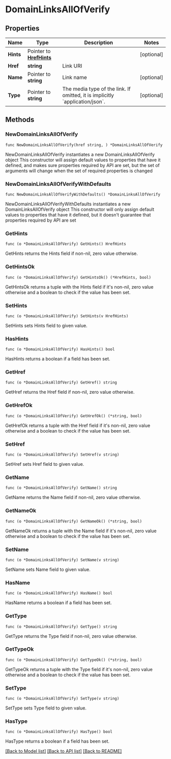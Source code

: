 # DomainLinksAllOfVerify

## Properties

Name | Type | Description | Notes
------------ | ------------- | ------------- | -------------
**Hints** | Pointer to [**HrefHints**](HrefHints.md) |  | [optional] 
**Href** | **string** | Link URI | 
**Name** | Pointer to **string** | Link name | [optional] 
**Type** | Pointer to **string** | The media type of the link. If omitted, it is implicitly &#x60;application/json&#x60;. | [optional] 

## Methods

### NewDomainLinksAllOfVerify

`func NewDomainLinksAllOfVerify(href string, ) *DomainLinksAllOfVerify`

NewDomainLinksAllOfVerify instantiates a new DomainLinksAllOfVerify object
This constructor will assign default values to properties that have it defined,
and makes sure properties required by API are set, but the set of arguments
will change when the set of required properties is changed

### NewDomainLinksAllOfVerifyWithDefaults

`func NewDomainLinksAllOfVerifyWithDefaults() *DomainLinksAllOfVerify`

NewDomainLinksAllOfVerifyWithDefaults instantiates a new DomainLinksAllOfVerify object
This constructor will only assign default values to properties that have it defined,
but it doesn't guarantee that properties required by API are set

### GetHints

`func (o *DomainLinksAllOfVerify) GetHints() HrefHints`

GetHints returns the Hints field if non-nil, zero value otherwise.

### GetHintsOk

`func (o *DomainLinksAllOfVerify) GetHintsOk() (*HrefHints, bool)`

GetHintsOk returns a tuple with the Hints field if it's non-nil, zero value otherwise
and a boolean to check if the value has been set.

### SetHints

`func (o *DomainLinksAllOfVerify) SetHints(v HrefHints)`

SetHints sets Hints field to given value.

### HasHints

`func (o *DomainLinksAllOfVerify) HasHints() bool`

HasHints returns a boolean if a field has been set.

### GetHref

`func (o *DomainLinksAllOfVerify) GetHref() string`

GetHref returns the Href field if non-nil, zero value otherwise.

### GetHrefOk

`func (o *DomainLinksAllOfVerify) GetHrefOk() (*string, bool)`

GetHrefOk returns a tuple with the Href field if it's non-nil, zero value otherwise
and a boolean to check if the value has been set.

### SetHref

`func (o *DomainLinksAllOfVerify) SetHref(v string)`

SetHref sets Href field to given value.


### GetName

`func (o *DomainLinksAllOfVerify) GetName() string`

GetName returns the Name field if non-nil, zero value otherwise.

### GetNameOk

`func (o *DomainLinksAllOfVerify) GetNameOk() (*string, bool)`

GetNameOk returns a tuple with the Name field if it's non-nil, zero value otherwise
and a boolean to check if the value has been set.

### SetName

`func (o *DomainLinksAllOfVerify) SetName(v string)`

SetName sets Name field to given value.

### HasName

`func (o *DomainLinksAllOfVerify) HasName() bool`

HasName returns a boolean if a field has been set.

### GetType

`func (o *DomainLinksAllOfVerify) GetType() string`

GetType returns the Type field if non-nil, zero value otherwise.

### GetTypeOk

`func (o *DomainLinksAllOfVerify) GetTypeOk() (*string, bool)`

GetTypeOk returns a tuple with the Type field if it's non-nil, zero value otherwise
and a boolean to check if the value has been set.

### SetType

`func (o *DomainLinksAllOfVerify) SetType(v string)`

SetType sets Type field to given value.

### HasType

`func (o *DomainLinksAllOfVerify) HasType() bool`

HasType returns a boolean if a field has been set.


[[Back to Model list]](../README.md#documentation-for-models) [[Back to API list]](../README.md#documentation-for-api-endpoints) [[Back to README]](../README.md)


